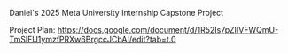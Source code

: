 Daniel's 2025 Meta University Internship Capstone Project


Project Plan: https://docs.google.com/document/d/1R52Is7pZIIVFWQmU-TmSlFU1ymzfPRXw6BrgccJCbAI/edit?tab=t.0

